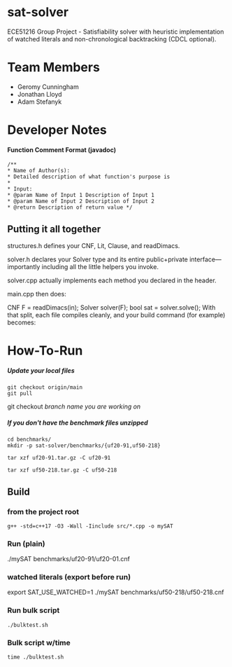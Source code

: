 # sat-solver
ECE51216 Group Project - Satisfiability solver with heuristic implementation of watched literals and non-chronological backtracking (CDCL optional).

# Team Members
* Geromy Cunningham
* Jonathan Lloyd
* Adam Stefanyk

# Developer Notes
#### Function Comment Format (javadoc)
```text
/**
* Name of Author(s):
* Detailed description of what function's purpose is
*
* Input:
* @param Name of Input 1 Description of Input 1
* @param Name of Input 2 Description of Input 2
* @return Description of return value */
```
## Putting it all together
structures.h defines your CNF, Lit, Clause, and readDimacs.

solver.h declares your Solver type and its entire public+private interface—importantly including all the little helpers you invoke.

solver.cpp actually implements each method you declared in the header.

main.cpp then does:

CNF F = readDimacs(in);
Solver solver(F);
bool sat = solver.solve();
With that split, each file compiles cleanly, and your build command (for example) becomes:


# How-To-Run
##### Update your local files
```text
git checkout origin/main
git pull
```
git checkout *branch name you are working on*

##### If you don't have the benchmark files unzipped
```text
cd benchmarks/
mkdir -p sat-solver/benchmarks/{uf20-91,uf50-218}
```
```text
tar xzf uf20-91.tar.gz -C uf20-91
```
```text
tar xzf uf50-218.tar.gz -C uf50-218
```

## Build
### from the project root
```text
g++ -std=c++17 -O3 -Wall -Iinclude src/*.cpp -o mySAT
```

### Run (plain)
./mySAT benchmarks/uf20-91/uf20-01.cnf

### watched literals (export before run)
export SAT_USE_WATCHED=1
./mySAT benchmarks/uf50-218/uf50-218.cnf

### Run bulk script
```text
./bulktest.sh
```
### Bulk script w/time
```text
time ./bulktest.sh
```
